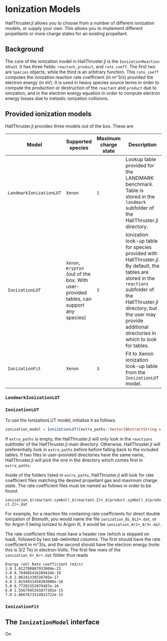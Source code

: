# Ionization Models

HallThruster.jl allows you to choose from a number of different ionization models, or supply your own. This allows you to implement different propellants or more charge states for an existing propellant.

## Background

The core of the ionization model in HallThruster.jl is the `IonizationReaction` struct. It has three fields: `reactant`, `product`, and `rate_coeff`. The first two are `Species` objects, while the third is an arbitrary function. This `rate_coeff` computes the ionization reaction rate coefficient (in m^3/s) provided the electron energy (in eV).  It is used in heavy species source terms in order to compute the production or destruction of the `reactant` and `product` due to ionization, and in the electron energy equation in order to compute electron energy losses due to inelastic ionization collisions.  

## Provided ionization models

HallThruster.jl provides three models out of the box. These are

| Model                   | Supported species                                            | Maximum charge state | Description                                                  |
| ----------------------- | ------------------------------------------------------------ | -------------------- | ------------------------------------------------------------ |
| `LandmarkIonizationLUT` | `Xenon`                                                      | `1`                  | Lookup table provided for the LANDMARK benchmark. Table is stored in the `landmark` subfolder of the HallThruster.jl directory. |
| `IonizationLUT`         | `Xenon`, `Krypton` (out of the box. With user-provided tables, can support any species) | `3`                  | Ionization look-up table for species provided with HallThruster.jl. By default, the tables are stored in the `reactions` subfolder of the HallThruster.jl directory, but the user may provide additional directories in which to look for tables. |
| `IonizationFit`         | `Xenon`                                                      | `3`                  | Fit to Xenon ionization look-up table from the `IonizationLUT` model. |

### `LandmarkIonizationLUT`

### `IonizationLUT`

To use the IonizationLUT model, initialize it as follows:

```julia
ionization_model = IonizationLUT([extra_paths::Vector{AbstractString = String[]}])
```

If `extra_paths` is empty, the HallThruster.jl will only look in the `reactions` subfolder of the HallThruster.jl main directory. Otherwise, HallThruster.jl will preferentially look in `extra_paths` before before falling back to the included tables. If two files in user-provided directories have the same name, HallThruster.jl will pick the one in the directory which comes first in `extra_paths`.

Inside of the folders listed in `extra_paths`, HallThruster.jl will look for rate coefficient files matching the desired propellant gas and maximum charge state.  The rate coefficient files must be named as follows in order to be found.

`ionization_$(reactant.symbol)_$(reactant.Z)+_$(product.symbol)_$(product.Z)+.dat`

For example, for a reaction file containing rate coefficients for direct double ionization of Bismuth, you would name the file `ionization_Bi_Bi2+.dat`, or for Argon II being ionized to Argon III, it would be `ionization_Ar2+_Ar3+.dat`. 

The rate coefficient files must have a header row (which is skipped on load), followed by two tab-delimited columns. The first should have the rate coefficient in m^3/s, and the second should have the electron energy (note: this is 3/2 Te) in electron-Volts. The first few rows of the `ionization_Kr_Kr+.dat` folder thus reads

```
Energy (eV)	Rate coefficient (m3/s)
1.0	1.812780887933804e-23
2.0	6.784605416289418e-19
3.0	2.86241339516785e-17
4.0	2.0154931458303006e-16
5.0	6.77202352079487e-16
6.0	1.5567995341077301e-15
7.0	2.8667673314913722e-15
```

### `IonizationFit`



## The `IonizationModel` interface

On 
